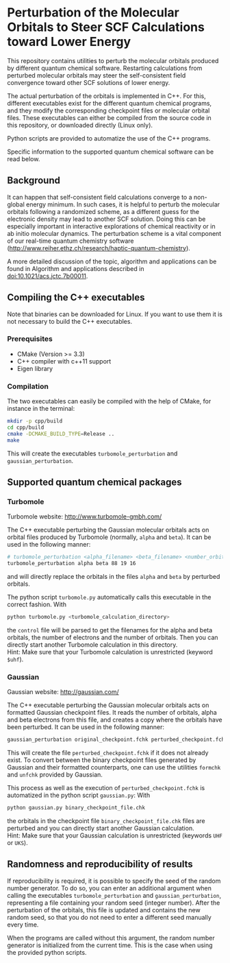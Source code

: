 # Perturbation of the Molecular Orbitals to Steer SCF Calculations toward Lower Energy

This repository contains utilities to perturb the molecular orbitals produced by different quantum chemical software.
Restarting calculations from perturbed molecular orbitals may steer the self-consistent field convergence toward other SCF solutions of lower energy.

The actual perturbation of the orbitals is implemented in C++.
For this, different executables exist for the different quantum chemical programs, and they modify the corresponding checkpoint files or molecular orbital files.
These executables can either be compiled from the source code in this repository, or downloaded directly (Linux only).

Python scripts are provided to automatize the use of the C++ programs.

Specific information to the supported quantum chemical software can be read below.


## Background

It can happen that self-consistent field calculations converge to a non-global energy minimum.
In such cases, it is helpful to perturb the molecular orbitals following a randomized scheme, as a different guess for the electronic density may lead to another SCF solution.
Doing this can be especially important in interactive explorations of chemical reactivity or in ab initio molecular dynamics.
The perturbation scheme is a vital component of our real-time quantum chemistry software (http://www.reiher.ethz.ch/research/haptic-quantum-chemistry).

A more detailed discussion of the topic, algorithm and applications can be found in
Algorithm and applications described in [doi:10.1021/acs.jctc.7b00011](https://dx.doi.org/10.1021/acs.jctc.7b00011).


## Compiling the C++ executables

Note that binaries can be downloaded for Linux.
If you want to use them it is not necessary to build the C++ executables.

### Prerequisites

* CMake (Version >= 3.3)
* C++ compiler with c++11 support
* Eigen library

### Compilation

The two executables can easily be compiled with the help of CMake, for instance in the terminal:
```bash
mkdir -p cpp/build
cd cpp/build
cmake -DCMAKE_BUILD_TYPE=Release ..
make
```
This will create the executables `turbomole_perturbation` and `gaussian_perturbation`.


## Supported quantum chemical packages

### Turbomole

Turbomole website: http://www.turbomole-gmbh.com/

The C++ executable perturbing the Gaussian molecular orbitals acts on orbital files produced by Turbomole (normally, `alpha` and `beta`).
It can be used in the following manner:
```bash
# turbomole_perturbation <alpha_filename> <beta_filename> <number_orbitals> <number_alpha_electrons> <number_beta_electrons>
turbomole_perturbation alpha beta 88 19 16
```
and will directly replace the orbitals in the files `alpha` and `beta` by perturbed orbitals.

The python script `turbomole.py` automatically calls this executable in the correct fashion.
With
```bash
python turbomole.py <turbomole_calculation_directory>
```
the `control` file will be parsed to get the filenames for the alpha and beta orbitals, the number of electrons and the number of orbitals.
Then you can directly start another Turbomole calculation in this directory.  
Hint: Make sure that your Turbomole calculation is unrestricted (keyword `$uhf`).

### Gaussian

Gaussian website: http://gaussian.com/

The C++ executable perturbing the Gaussian molecular orbitals acts on formatted Gaussian checkpoint files.
It reads the number of orbitals, alpha and beta electrons from this file, and creates a copy where the orbitals have been perturbed.
It can be used in the following manner:
```bash
gaussian_perturbation original_checkpoint.fchk perturbed_checkpoint.fchk
```
This will create the file `perturbed_checkpoint.fchk` if it does not already exist.
To convert between the binary checkpoint files generated by Gaussian and their formatted counterparts, one can use the utilities `formchk` and `unfchk` provided by Gaussian.

This process as well as the execution of `perturbed_checkpoint.fchk` is automatized in the python script `gaussian.py`:
With
```bash
python gaussian.py binary_checkpoint_file.chk
```
the orbitals in the checkpoint file `binary_checkpoint_file.chk` files are perturbed and you can directly start another Gaussian calculation.  
Hint: Make sure that your Gaussian calculation is unrestricted (keywords `UHF` or `UKS`).


## Randomness and reproducibility of results

If reproducibility is required, it is possible to specify the seed of the random number generator.
To do so, you can enter an additional argument when calling the executables `turbomole_perturbation` and `gaussian_perturbation`, representing a file containing your random seed (integer number).
After the perturbation of the orbitals, this file is updated and contains the new random seed, so that you do not need to enter a different seed manually every time.

When the programs are called without this argument, the random number generator is initialized from the current time.
This is the case when using the provided python scripts.
